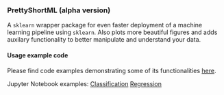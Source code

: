 ### PrettyShortML (alpha version)

A `sklearn` wrapper package for even faster deployment of a machine learning pipeline using `sklearn`. Also plots more beautiful figures and adds auxilary functionality to better manipulate and understand your data.


#### Usage example code
Please find code examples demonstrating some of its functionalities [here]([http://empty.de](https://github.com/MichlF/PrettyShortML/tree/main/examples)).

Jupyter Notebook examples:
[Classification](https://github.com/MichlF/PrettyShortML/blob/main/examples/Example_classification.ipynb)
[Regression](https://github.com/MichlF/PrettyShortML/blob/main/examples/Example_regression.ipynb)

